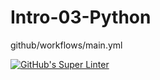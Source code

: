 # Intro-03-Python

github/workflows/main.yml

[![GitHub's Super Linter](https://github.com/ICS3U-Programming-Noah-O/Intro-02-Python/workflows/GitHub's%20Super%20Linter/badge.svg)](https://github.com/ICS3U-Programming-Noah-O/Intro-02-Python/actions)
